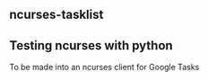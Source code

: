 ncurses-tasklist
----------------

## Testing ncurses with python
To be made into an ncurses client for Google Tasks
